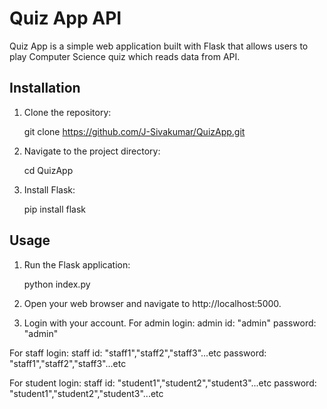 # Quiz App API

Quiz App is a simple web application built with Flask that allows users to play Computer Science quiz which reads data from API.

## Installation

1. Clone the repository:
   
   git clone https://github.com/J-Sivakumar/QuizApp.git
   
2. Navigate to the project directory:
   
   cd QuizApp
   
3. Install Flask:
   
   pip install flask
   

## Usage

1. Run the Flask application:
   
   python index.py
   
2. Open your web browser and navigate to http://localhost:5000.

3. Login with your account.
For admin login:
admin id: "admin"
password: "admin"


For staff login:
staff id: "staff1","staff2","staff3"...etc
password: "staff1","staff2","staff3"...etc

For student login:
staff id: "student1","student2","student3"...etc
password: "student1","student2","student3"...etc

